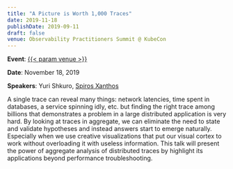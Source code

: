 ```yaml
---
title: "A Picture is Worth 1,000 Traces"
date: 2019-11-18
publishDate: 2019-09-11
draft: false
venue: Observability Practitioners Summit @ KubeCon
---
```


**Event**: [{{< param venue >}}](https://observabilitysummit.com)

**Date**: November 18, 2019

**Speakers**: Yuri Shkuro, [Spiros Xanthos](https://twitter.com/spirosx)

A single trace can reveal many things: network latencies, time spent in databases, a service spinning idly, etc. but finding the right trace among billions that demonstrates a problem in a large distributed application is very hard. By looking at traces in aggregate, we can eliminate the need to state and validate hypotheses and instead answers start to emerge naturally. Especially when we use creative visualizations that put our visual cortex to work without overloading it with useless information. This talk will present the power of aggregate analysis of distributed traces by highlight its applications beyond performance troubleshooting.
